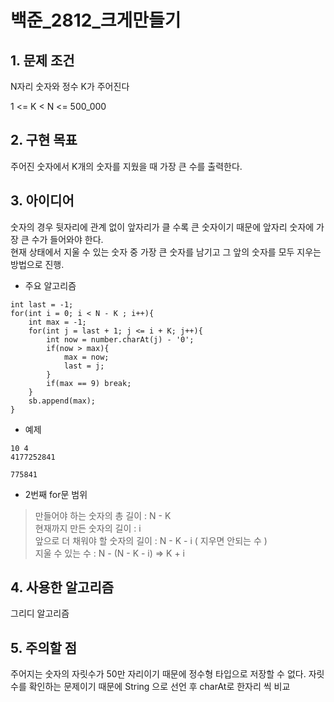 # 백준_2812_크게만들기


## 1. 문제 조건

N자리 숫자와 정수 K가 주어진다

1 <= K < N <= 500_000

## 2. 구현 목표

주어진 숫자에서 K개의 숫자를 지웠을 때 가장 큰 수를 출력한다.

## 3. 아이디어

숫자의 경우 뒷자리에 관계 없이 앞자리가 클 수록 큰 숫자이기 때문에 앞자리 숫자에 가장 큰 수가 들어와야 한다.\
현재 상태에서 지울 수 있는 숫자 중 가장 큰 숫자를 남기고 그 앞의 숫자를 모두 지우는 방법으로 진행.

- 주요 알고리즘
```
int last = -1;
for(int i = 0; i < N - K ; i++){
    int max = -1;
    for(int j = last + 1; j <= i + K; j++){
        int now = number.charAt(j) - '0';
        if(now > max){
            max = now;
            last = j;
        }
        if(max == 9) break;
    }
    sb.append(max);
}
```

- 예제
```
10 4
4177252841

775841
```

- 2번째 for문 범위
> 만들어야 하는 숫자의 총 길이 : N - K\
> 현재까지 만든 숫자의 길이 : i\
> 앞으로 더 채워야 할 숫자의 길이 : N - K - i ( 지우면 안되는 수 )\
> 지울 수 있는 수 : N - (N - K - i) => K + i
 

## 4. 사용한 알고리즘

그리디 알고리즘


## 5. 주의할 점

주어지는 숫자의 자릿수가 50만 자리이기 때문에 정수형 타입으로 저장할 수 없다.
자릿수를 확인하는 문제이기 때문에 String 으로 선언 후 charAt로 한자리 씩 비교
